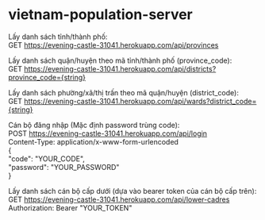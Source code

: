 # vietnam-population-server

Lấy danh sách tỉnh/thành phố: <br />
GET https://evening-castle-31041.herokuapp.com/api/provinces <br />

Lấy danh sách quận/huyện theo mã tỉnh/thành phố (province_code): <br />
GET https://evening-castle-31041.herokuapp.com/api/districts?province_code={string} <br />

Lấy danh sách phường/xã/thị trấn theo mã quận/huyện (district_code): <br />
GET https://evening-castle-31041.herokuapp.com/api/wards?district_code={string} <br />

Cán bộ đăng nhập (Mặc định password trùng code): <br />
POST https://evening-castle-31041.herokuapp.com/api/login <br />
Content-Type: application/x-www-form-urlencoded<br />
{ <br />
    "code": "YOUR_CODE", <br />
    "password": "YOUR_PASSWORD" <br />
} <br />

Lấy danh sách cán bộ cấp dưới (dựa vào bearer token của cán bộ cấp trên): <br />
GET https://evening-castle-31041.herokuapp.com/api/lower-cadres <br />
Authorization: Bearer "YOUR_TOKEN" <br />

